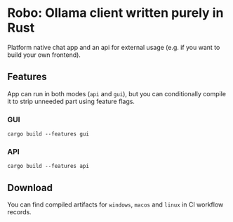 # Robo: Ollama client written purely in Rust

Platform native chat app and an api for external usage (e.g. if you want to build your own frontend).

## Features
App can run in both modes (`api` and `gui`), but you can conditionally compile it to strip unneeded part using feature flags.

### GUI
```
cargo build --features gui
```

### API
```
cargo build --features api
```

## Download
You can find compiled artifacts for `windows`, `macos` and `linux` in CI workflow records.
